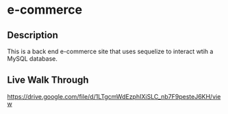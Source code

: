# e-commerce

## Description
This is a back end e-commerce site that uses sequelize to interact wtih a MySQL database.



## Live Walk Through
https://drive.google.com/file/d/1LTgcmWdEzphIXiSLC_nb7F9pesteJ6KH/view

